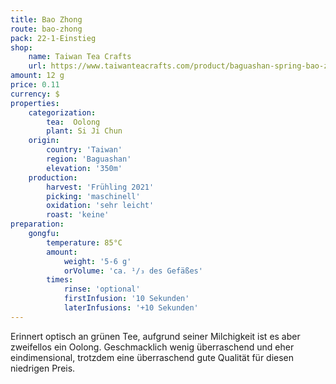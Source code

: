 ```yaml
---
title: Bao Zhong
route: bao-zhong
pack: 22-1-Einstieg
shop:
    name: Taiwan Tea Crafts
    url: https://www.taiwanteacrafts.com/product/baguashan-spring-bao-zhong-tea/
amount: 12 g
price: 0.11
currency: $
properties:
    categorization:
        tea:  Oolong
        plant: Si Ji Chun
    origin: 
        country: 'Taiwan'
        region: 'Baguashan'
        elevation: '350m'
    production:
        harvest: 'Frühling 2021'
        picking: 'maschinell'
        oxidation: 'sehr leicht'
        roast: 'keine'
preparation:
    gongfu:
        temperature: 85°C
        amount:
            weight: '5-6 g'
            orVolume: 'ca. ¹/₃ des Gefäßes'
        times:
            rinse: 'optional'
            firstInfusion: '10 Sekunden'
            laterInfusions: '+10 Sekunden'
---
```

Erinnert optisch an grünen Tee, aufgrund seiner Milchigkeit ist es aber zweifellos ein Oolong. Geschmacklich wenig überraschend und eher eindimensional, trotzdem eine überraschend gute Qualität für diesen niedrigen Preis.